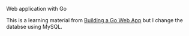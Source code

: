 Web application with Go

This is a learning material from [Building a Go Web App](https://grisha.org/blog/2017/04/27/simplistic-go-web-app/) but I change the databse using MySQL.